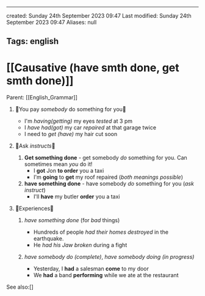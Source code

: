 

---
created: Sunday 24th September 2023 09:47
Last modified: Sunday 24th September 2023 09:47
Aliases: null

Tags: english
---

# [[Causative (have smth done, get smth done)]]

Parent: [[English_Grammar]]

1) 📌You pay *somebody* do something for you📌
	- I'm *having(getting)* my eyes *tested* at 3 pm
	- I *have had(got)* my car *repaired* at that garage twice
	- I need to *get (have)* my hair cut soon

2) 📌Ask *instructs*📌
	1) **Get something done** - get somebody _do_ something for you. Can sometimes mean _you_ do it!  
		- I **got** Jon **to order** you a taxi  
		- I'm **going** to **get** my roof repaired (_both meanings possible_)  
	2) **have something done** - have somebody _do_ something for you (_ask instruct_)  
		- I'll **have** my butler **order** you a taxi

3) 📌Experiences📌
	1) *have something done* (for *bad* things)
		- Hundreds of people *had their homes destroyed* in the earthquake.
		- He *had his Jaw broken* during a fight

	2) *have somebody do (complete)*, *have somebody doing (in progress)* 
		- Yesterday, I **had** a salesman **come** to my door
		- We **had** a band **performing** while we ate at the restaurant


See also:[]